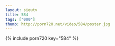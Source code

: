 ```yaml
--- 
layout: sieutv
title: 584
tags: ["000"]
thumb: http://porn720.net/video/584/poster.jpg
---
```

{% include porn720 key="584" %} 
